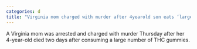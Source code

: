 ```yaml
---
categories: d
title: "Virginia mom charged with murder after 4yearold son eats ‘large amount’ of THC gummies police say"
---
```

A Virginia mom was arrested and charged with murder Thursday after her 4-year-old died two days after consuming a large number of THC gummies.